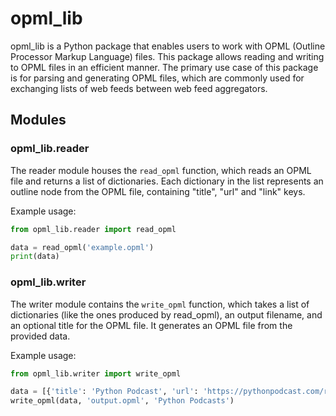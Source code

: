 # opml_lib

opml_lib is a Python package that enables users to work with OPML (Outline Processor Markup Language) files. This package allows reading and writing to OPML files in an efficient manner. The primary use case of this package is for parsing and generating OPML files, which are commonly used for exchanging lists of web feeds between web feed aggregators.

## Modules

### opml_lib.reader

The reader module houses the `read_opml` function, which reads an OPML file and returns a list of dictionaries. Each dictionary in the list represents an outline node from the OPML file, containing "title", "url" and "link" keys.

Example usage:

```python
from opml_lib.reader import read_opml

data = read_opml('example.opml')
print(data)
```

### opml_lib.writer

The writer module contains the `write_opml` function, which takes a list of dictionaries (like the ones produced by read_opml), an output filename, and an optional title for the OPML file. It generates an OPML file from the provided data.

Example usage:

```python
from opml_lib.writer import write_opml

data = [{'title': 'Python Podcast', 'url': 'https://pythonpodcast.com/rss.xml', 'link': 'https://pythonpodcast.com'}]
write_opml(data, 'output.opml', 'Python Podcasts')
```
